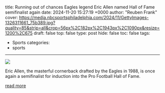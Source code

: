 title: Running out of chances Eagles legend Eric Allen named Hall of Fame semifinalist again
date: 2024-11-20 15:27:19 +0000
author: "Reuben Frank"
cover: https://media.nbcsportsphiladelphia.com/2024/11/GettyImages-1326311661_75b389.jpg?quality=85&strip=all&crop=56px%2C182px%2C1943px%2C1090px&resize=1200%2C675
draft: false
top: false
type: post
hide: false
toc: false
tags:
  - Sports
categories:
  - sports
---

![](https://media.nbcsportsphiladelphia.com/2024/11/GettyImages-1326311661_75b389.jpg?quality=85&strip=all&crop=56px%2C182px%2C1943px%2C1090px&resize=1200%2C675)

Eric Allen, the masterful cornerback drafted by the Eagles in 1988, is once again a semifinalist for induction into the Pro Football Hall of Fame.

[read more](https://www.nbcsportsphiladelphia.com/nfl/philadelphia-eagles/eagles-legend-eric-allen-cornerback-named-hall-of-fame-semifinalist-again-2024-nfl-season/631656/)
